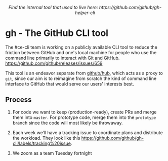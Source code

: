 <p align=center><i>Find the internal tool that used to live here: https://github.com/github/gh-helper-cli</i></p>

# gh - The GitHub CLI tool

The #ce-cli team is working on a publicly available CLI tool to reduce the friction between GitHub and one's local machine for people who use the command line primarily to interact with Git and GitHub. https://github.com/github/releases/issues/659

This tool is an endeavor separate from [github/hub](https://github.com/github/hub), which acts as a proxy to `git`, since our aim is to reimagine from scratch the kind of command line interface to GitHub that would serve our users' interests best.

## Process

1. For code we want to keep (production-ready), create PRs and merge them into `master`. For prototype code, merge them into the `prototype` branch since the code will most likely be throwaway.

2. Each week we’ll have a tracking issue to coordinate plans and distribute the workload. They look like this https://github.com/github/gh-cli/labels/tracking%20issue.

3. We zoom as a team Tuesday fortnight

